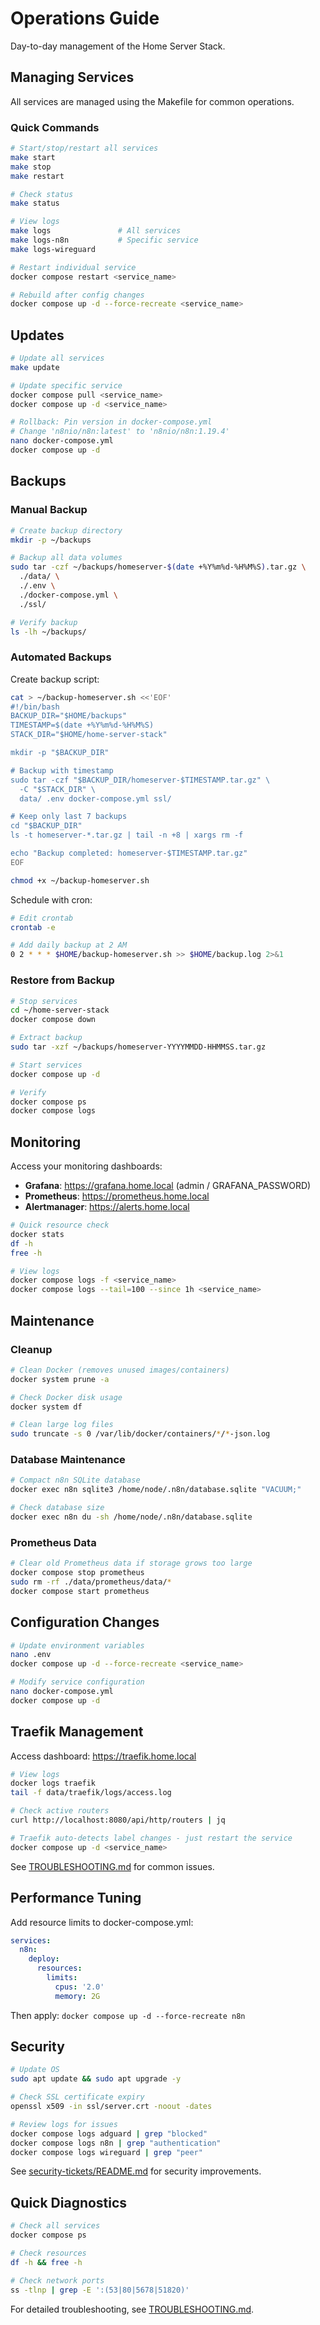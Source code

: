 # Operations Guide

Day-to-day management of the Home Server Stack.

## Managing Services

All services are managed using the Makefile for common operations.

### Quick Commands

```bash
# Start/stop/restart all services
make start
make stop
make restart

# Check status
make status

# View logs
make logs               # All services
make logs-n8n           # Specific service
make logs-wireguard

# Restart individual service
docker compose restart <service_name>

# Rebuild after config changes
docker compose up -d --force-recreate <service_name>
```

## Updates

```bash
# Update all services
make update

# Update specific service
docker compose pull <service_name>
docker compose up -d <service_name>

# Rollback: Pin version in docker-compose.yml
# Change 'n8nio/n8n:latest' to 'n8nio/n8n:1.19.4'
nano docker-compose.yml
docker compose up -d
```

## Backups

### Manual Backup

```bash
# Create backup directory
mkdir -p ~/backups

# Backup all data volumes
sudo tar -czf ~/backups/homeserver-$(date +%Y%m%d-%H%M%S).tar.gz \
  ./data/ \
  ./.env \
  ./docker-compose.yml \
  ./ssl/

# Verify backup
ls -lh ~/backups/
```

### Automated Backups

Create backup script:

```bash
cat > ~/backup-homeserver.sh <<'EOF'
#!/bin/bash
BACKUP_DIR="$HOME/backups"
TIMESTAMP=$(date +%Y%m%d-%H%M%S)
STACK_DIR="$HOME/home-server-stack"

mkdir -p "$BACKUP_DIR"

# Backup with timestamp
sudo tar -czf "$BACKUP_DIR/homeserver-$TIMESTAMP.tar.gz" \
  -C "$STACK_DIR" \
  data/ .env docker-compose.yml ssl/

# Keep only last 7 backups
cd "$BACKUP_DIR"
ls -t homeserver-*.tar.gz | tail -n +8 | xargs rm -f

echo "Backup completed: homeserver-$TIMESTAMP.tar.gz"
EOF

chmod +x ~/backup-homeserver.sh
```

Schedule with cron:

```bash
# Edit crontab
crontab -e

# Add daily backup at 2 AM
0 2 * * * $HOME/backup-homeserver.sh >> $HOME/backup.log 2>&1
```

### Restore from Backup

```bash
# Stop services
cd ~/home-server-stack
docker compose down

# Extract backup
sudo tar -xzf ~/backups/homeserver-YYYYMMDD-HHMMSS.tar.gz

# Start services
docker compose up -d

# Verify
docker compose ps
docker compose logs
```

## Monitoring

Access your monitoring dashboards:
- **Grafana**: https://grafana.home.local (admin / GRAFANA_PASSWORD)
- **Prometheus**: https://prometheus.home.local
- **Alertmanager**: https://alerts.home.local

```bash
# Quick resource check
docker stats
df -h
free -h

# View logs
docker compose logs -f <service_name>
docker compose logs --tail=100 --since 1h <service_name>
```

## Maintenance

### Cleanup

```bash
# Clean Docker (removes unused images/containers)
docker system prune -a

# Check Docker disk usage
docker system df

# Clean large log files
sudo truncate -s 0 /var/lib/docker/containers/*/*-json.log
```

### Database Maintenance

```bash
# Compact n8n SQLite database
docker exec n8n sqlite3 /home/node/.n8n/database.sqlite "VACUUM;"

# Check database size
docker exec n8n du -sh /home/node/.n8n/database.sqlite
```

### Prometheus Data

```bash
# Clear old Prometheus data if storage grows too large
docker compose stop prometheus
sudo rm -rf ./data/prometheus/data/*
docker compose start prometheus
```

## Configuration Changes

```bash
# Update environment variables
nano .env
docker compose up -d --force-recreate <service_name>

# Modify service configuration
nano docker-compose.yml
docker compose up -d
```

## Traefik Management

Access dashboard: https://traefik.home.local

```bash
# View logs
docker logs traefik
tail -f data/traefik/logs/access.log

# Check active routers
curl http://localhost:8080/api/http/routers | jq

# Traefik auto-detects label changes - just restart the service
docker compose up -d <service_name>
```

See [TROUBLESHOOTING.md](TROUBLESHOOTING.md#traefik-issues) for common issues.

## Performance Tuning

Add resource limits to docker-compose.yml:

```yaml
services:
  n8n:
    deploy:
      resources:
        limits:
          cpus: '2.0'
          memory: 2G
```

Then apply: `docker compose up -d --force-recreate n8n`

## Security

```bash
# Update OS
sudo apt update && sudo apt upgrade -y

# Check SSL certificate expiry
openssl x509 -in ssl/server.crt -noout -dates

# Review logs for issues
docker compose logs adguard | grep "blocked"
docker compose logs n8n | grep "authentication"
docker compose logs wireguard | grep "peer"
```

See [security-tickets/README.md](../security-tickets/README.md) for security improvements.

## Quick Diagnostics

```bash
# Check all services
docker compose ps

# Check resources
df -h && free -h

# Check network ports
ss -tlnp | grep -E ':(53|80|5678|51820)'
```

For detailed troubleshooting, see [TROUBLESHOOTING.md](TROUBLESHOOTING.md).
